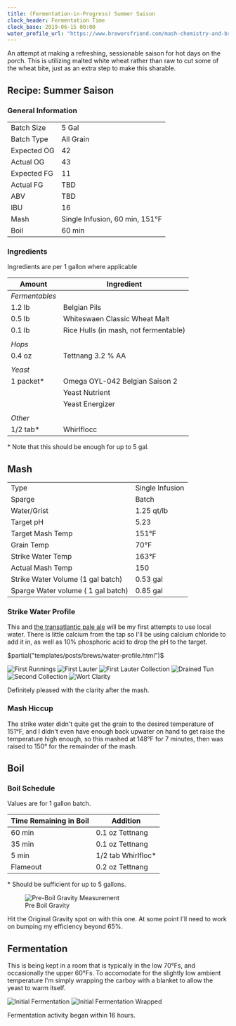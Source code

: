 ```yaml
---
title: (Fermentation-in-Progress) Summer Saison
clock_header: Fermentation Time
clock_base: 2019-06-15 00:00
water_profile_url: "https://www.brewersfriend.com/mash-chemistry-and-brewing-water-calculator/?id=6JRXT0W"
---
```


An attempt at making a refreshing, sessionable saison for hot days
on the porch. This is utilizing malted white wheat rather than raw
to cut some of the wheat bite, just as an extra step to make this 
sharable. 

## Recipe: Summer Saison

### General Information

|             |           |
|-------------|-----------|
| Batch Size  | 5 Gal     |
| Batch Type  | All Grain |
| Expected OG | 42      |
| Actual OG   | 43     |
| Expected FG | 11        |
| Actual FG   | TBD       |
| ABV         | TBD       |
| IBU         | 16      |
| Mash | Single Infusion, 60 min, 151&deg;F |
| Boil | 60 min |

### Ingredients

Ingredients are per 1 gallon where applicable

| Amount         | Ingredient                     |
|----------------|--------------------------------|
| _Fermentables_ |                                |
| 1.2 lb         | Belgian Pils                   |
| 0.5 lb         | Whiteswaen Classic Wheat Malt |
| 0.1 lb | Rice Hulls (in mash, not fermentable) | 
|                |                                |
| _Hops_         |                                |
| 0.4 oz         | Tettnang 3.2 % AA  |
|                |                                |
| _Yeast_        |                                |
| 1 packet\*     | Omega OYL-042 Belgian Saison 2 |
|                | Yeast Nutrient                 |
|                | Yeast Energizer                |
|                |                                |
| _Other_        |                                |
| 1/2 tab\*      | Whirlflocc                     |

\* Note that this should be enough for up to 5 gal.

## Mash 

| | |
|-|-|
| Type | Single Infusion |
| Sparge | Batch |
| Water/Grist | 1.25 qt/lb |
| Target pH | 5.23 |
| Target Mash Temp | 151&deg;F |
| Grain Temp | 70&deg;F 
| Strike Water Temp | 163&deg;F  |
| Actual Mash Temp | 150       |
| Strike Water Volume (1 gal batch) | 0.53 gal   |
| Sparge Water volume ( 1 gal batch) | 0.85 gal   |

### Strike Water Profile

This and [the transatlantic pale ale](2019-06-08-transatlantic-pale-ale.html) 
will be my first attempts to use local water. There is little 
calcium from the tap so I'll be using calcium chloride to add it in, 
as well as 10% phosphoric acid to drop the pH to the target. 

$partial("templates/posts/brews/water-profile.html")$

<div class="grid-container">
  <img src="/images/posts/brews/2019-06-08-summer-saison/mash_1.jpg" alt="First Runnings">
  <img src="/images/posts/brews/2019-06-08-summer-saison/mash_2.jpg" alt="First Lauter">
  <img src="/images/posts/brews/2019-06-08-summer-saison/mash_3.jpg" alt="First Lauter Collection">
  <img src="/images/posts/brews/2019-06-08-summer-saison/mash_4.jpg" alt="Drained Tun">
  <img src="/images/posts/brews/2019-06-08-summer-saison/mash_5.jpg" alt="Second Collection">
  <img src="/images/posts/brews/2019-06-08-summer-saison/mash_6.jpg" alt="Wort Clarity">
</div>

Definitely pleased with the clarity after the mash.

### Mash Hiccup

The strike water didn't quite get the grain to the desired temperature
of 151&deg;F, and I didn't even have enough back upwater on hand to get
raise the temperature high enough, so this mashed at 148&deg;F for 7
minutes, then was raised to 150&deg; for the remainder of the mash.

## Boil

### Boil Schedule

Values are for 1 gallon batch.

| Time Remaining in Boil | Addition          |
|------------------------|-------------------|
| 60 min                 | 0.1 oz Tettnang   |
| 35 min               | 0.1 oz Tettnang   |
| 5 min                  | 1/2 tab Whirlfloc\* |
| Flameout         | 0.2 oz Tettnang   |

\* Should be sufficient for up to 5 gallons.

<div class="grid-container">
  <figure>
  <img src="/images/posts/brews/2019-06-08-summer-saison/preboil.jpg" alt="Pre-Boil Gravity Measurement">
  <figcaption>Pre Boil Gravity</figcaption>
  </figure>
</div>

Hit the Original Gravity spot on with this one. At some point I'll need
to work on bumping my efficiency beyond 65%. 

## Fermentation

This is being kept in a room that is typically in the low 70&deg;Fs, and
occasionally the upper 60&deg;Fs. To accomodate for the slightly low
ambient temperature I'm simply wrapping the carboy with a blanket to
allow the yeast to warm itself.

<div class="grid-container">
  <img src="/images/posts/brews/2019-06-08-summer-saison/fermentation_1.jpg" alt="Initial Fermentation">
  <img src="/images/posts/brews/2019-06-08-summer-saison/fermentation_2.jpg" alt="Initial Fermentation Wrapped">
</div>

Fermentation activity began within 16 hours.
